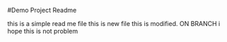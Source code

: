 #Demo Project Readme

this is a simple read me file
this is new file
this is modified. ON BRANCH
i hope this is not problem
